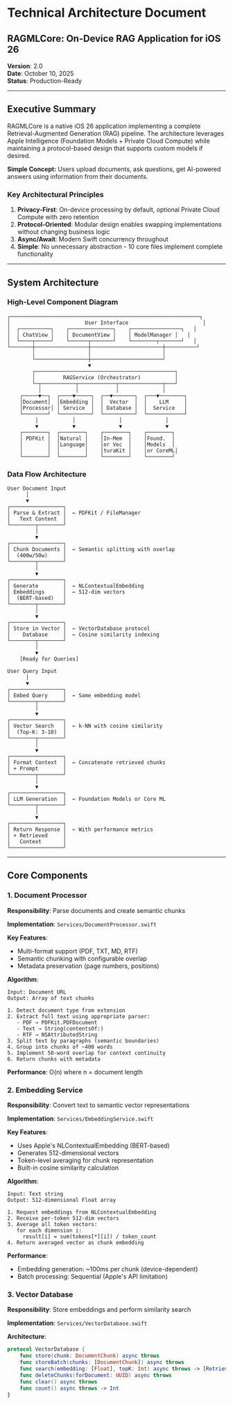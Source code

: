 # Technical Architecture Document
## RAGMLCore: On-Device RAG Application for iOS 26

**Version**: 2.0  
**Date**: October 10, 2025  
**Status**: Production-Ready

---

## Executive Summary

RAGMLCore is a native iOS 26 application implementing a complete Retrieval-Augmented Generation (RAG) pipeline. The architecture leverages Apple Intelligence (Foundation Models + Private Cloud Compute) while maintaining a protocol-based design that supports custom models if desired.

**Simple Concept:** Users upload documents, ask questions, get AI-powered answers using information from their documents.

### Key Architectural Principles

1. **Privacy-First**: On-device processing by default, optional Private Cloud Compute with zero retention
2. **Protocol-Oriented**: Modular design enables swapping implementations without changing business logic
3. **Async/Await**: Modern Swift concurrency throughout
4. **Simple**: No unnecessary abstraction - 10 core files implement complete functionality

---

## System Architecture

### High-Level Component Diagram

```
┌─────────────────────────────────────────────────────────────┐
│                        User Interface                        │
│  ┌──────────┐    ┌──────────────┐    ┌────────────────┐   │
│  │ ChatView │    │ DocumentView │    │ ModelManager │   │
│  └────┬─────┘    └──────┬───────┘    └────────┬───────┘   │
└───────┼─────────────────┼───────────────────────┼──────────┘
        │                 │                       │
        └─────────────────┼───────────────────────┘
                          ▼
        ┌─────────────────────────────────────────────┐
        │         RAGService (Orchestrator)           │
        └─┬───────────┬────────────┬──────────────┬───┘
          │           │            │              │
    ┌─────▼──┐  ┌────▼─────┐  ┌──▼───────┐  ┌───▼────────┐
    │Document│  │Embedding │  │  Vector  │  │    LLM     │
    │Processor│ │ Service  │  │ Database │  │  Service   │
    └────────┘  └──────────┘  └──────────┘  └────────────┘
         │           │              │              │
         ▼           ▼              ▼              ▼
    ┌────────┐  ┌────────┐    ┌────────┐    ┌────────┐
    │ PDFKit │  │Natural │    │In-Mem  │    │Found.  │
    │        │  │Language│    │or Vec  │    │Models  │
    │        │  │        │    │turaKit │    │or CoreML│
    └────────┘  └────────┘    └────────┘    └────────┘
```

### Data Flow Architecture

```
User Document Input
      │
      ▼
┌─────────────────┐
│ Parse & Extract │  ← PDFKit / FileManager
│   Text Content  │
└────────┬────────┘
         │
         ▼
┌─────────────────┐
│ Chunk Documents │  ← Semantic splitting with overlap
│  (400w/50w)     │
└────────┬────────┘
         │
         ▼
┌─────────────────┐
│ Generate        │  ← NLContextualEmbedding
│ Embeddings      │  ← 512-dim vectors
│  (BERT-based)   │
└────────┬────────┘
         │
         ▼
┌─────────────────┐
│ Store in Vector │  ← VectorDatabase protocol
│    Database     │  ← Cosine similarity indexing
└────────┬────────┘
         │
         ▼
    [Ready for Queries]

User Query Input
      │
      ▼
┌─────────────────┐
│ Embed Query     │  ← Same embedding model
└────────┬────────┘
         │
         ▼
┌─────────────────┐
│ Vector Search   │  ← k-NN with cosine similarity
│  (Top-K: 3-10)  │
└────────┬────────┘
         │
         ▼
┌─────────────────┐
│ Format Context  │  ← Concatenate retrieved chunks
│ + Prompt        │
└────────┬────────┘
         │
         ▼
┌─────────────────┐
│ LLM Generation  │  ← Foundation Models or Core ML
└────────┬────────┘
         │
         ▼
┌─────────────────┐
│ Return Response │  ← With performance metrics
│ + Retrieved     │
│   Context       │
└─────────────────┘
```

---

## Core Components

### 1. Document Processor

**Responsibility**: Parse documents and create semantic chunks

**Implementation**: `Services/DocumentProcessor.swift`

**Key Features**:
- Multi-format support (PDF, TXT, MD, RTF)
- Semantic chunking with configurable overlap
- Metadata preservation (page numbers, positions)

**Algorithm**:
```
Input: Document URL
Output: Array of text chunks

1. Detect document type from extension
2. Extract full text using appropriate parser:
   - PDF → PDFKit.PDFDocument
   - Text → String(contentsOf:)
   - RTF → NSAttributedString
3. Split text by paragraphs (semantic boundaries)
4. Group into chunks of ~400 words
5. Implement 50-word overlap for context continuity
6. Return chunks with metadata
```

**Performance**: O(n) where n = document length

### 2. Embedding Service

**Responsibility**: Convert text to semantic vector representations

**Implementation**: `Services/EmbeddingService.swift`

**Key Features**:
- Uses Apple's NLContextualEmbedding (BERT-based)
- Generates 512-dimensional vectors
- Token-level averaging for chunk representation
- Built-in cosine similarity calculation

**Algorithm**:
```
Input: Text string
Output: 512-dimensional Float array

1. Request embeddings from NLContextualEmbedding
2. Receive per-token 512-dim vectors
3. Average all token vectors:
   for each dimension i:
     result[i] = sum(tokens[*][i]) / token_count
4. Return averaged vector as chunk embedding
```

**Performance**: 
- Embedding generation: ~100ms per chunk (device-dependent)
- Batch processing: Sequential (Apple's API limitation)

### 3. Vector Database

**Responsibility**: Store embeddings and perform similarity search

**Implementation**: `Services/VectorDatabase.swift`

**Architecture**:
```swift
protocol VectorDatabase {
    func store(chunk: DocumentChunk) async throws
    func storeBatch(chunks: [DocumentChunk]) async throws
    func search(embedding: [Float], topK: Int) async throws -> [RetrievedChunk]
    func deleteChunks(forDocument: UUID) async throws
    func clear() async throws
    func count() async throws -> Int
}
```

